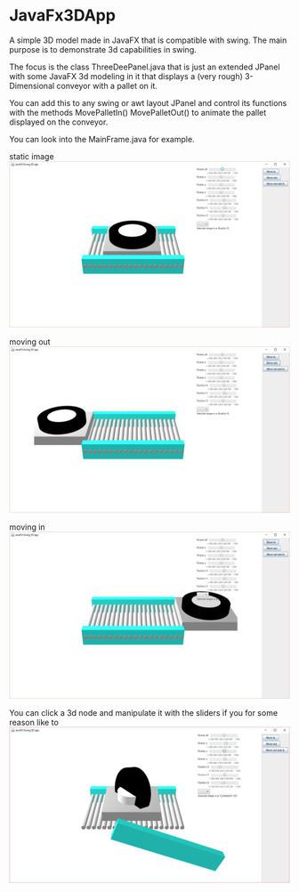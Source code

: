 # JavaFx3DApp
A simple 3D model made in JavaFX that is compatible with swing. The main purpose is to demonstrate 3d capabilities in swing.

The focus is the class ThreeDeePanel.java that is just an extended JPanel with some JavaFX 3d modeling in it that displays a (very rough) 3-Dimensional conveyor with a pallet on it.

You can add this to any swing or awt layout JPanel and control its functions with the methods MovePalletIn() MovePalletOut() to animate the pallet displayed on the conveyor.

You can look into the MainFrame.java for example.

static image
![Example](images/static.jpg "Example")

moving out
![Example](images/out.jpg "Example")

moving in
![Example](images/in.jpg "Example")

You can click a 3d node and manipulate it with the sliders if you for some reason like to
![Example](images/manipulate.jpg "Example")
